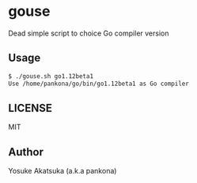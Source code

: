 # gouse

Dead simple script to choice Go compiler version

## Usage

```bash
$ ./gouse.sh go1.12beta1
Use /home/pankona/go/bin/go1.12beta1 as Go compiler
```

## LICENSE

MIT

## Author

Yosuke Akatsuka (a.k.a pankona)
